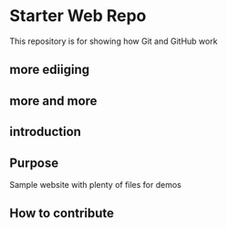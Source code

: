 # Starter Web Repo

This repository is for showing how Git and GitHub work
## more ediiging
## more and more
## introduction

## Purpose

Sample website with plenty of files for demos

## How to contribute
